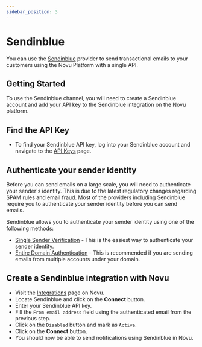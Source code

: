 ```yaml
---
sidebar_position: 3
---
```


# Sendinblue

You can use the [Sendinblue](https://www.sendinblue.com/) provider to send transactional emails to your customers using the Novu Platform with a single API.

## Getting Started

To use the Sendinblue channel, you will need to create a Sendinblue account and add your API key to the Sendinblue integration on the Novu platform.

## Find the API Key

- To find your Sendinblue API key, log into your Sendinblue account and navigate to the [API Keys](https://account.sendinblue.com/advanced/api) page.

## Authenticate your sender identity

Before you can send emails on a large scale, you will need to authenticate your sender's identity. This is due to the latest regulatory changes regarding SPAM rules and email fraud. Most of the providers including Sendinblue require you to authenticate your sender identity before you can send emails.

Sendinblue allows you to authenticate your sender identity using one of the following methods:

- [Single Sender Verification](https://account.sendinblue.com/senders) - This is the easiest way to authenticate your sender identity.
- [Entire Domain Authentication](https://help.sendinblue.com/hc/en-us/articles/115000185270-What-is-a-verified-domain-on-Sendinblue-) - This is recommended if you are sending emails from multiple accounts under your domain.

## Create a Sendinblue integration with Novu

- Visit the [Integrations](https://web.novu.co/integrations) page on Novu.
- Locate Sendinblue and click on the **Connect** button.
- Enter your Sendinblue API key.
- Fill the `From email address` field using the authenticated email from the previous step.
- Click on the `Disabled` button and mark as `Active`.
- Click on the **Connect** button.
- You should now be able to send notifications using Sendinblue in Novu.
